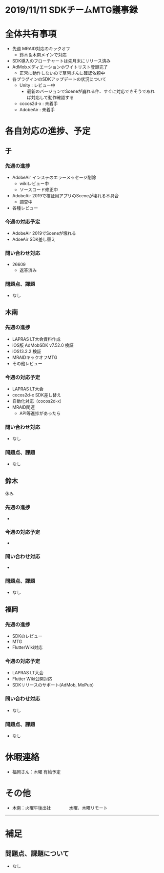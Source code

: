 # 2019/11/11 SDKチームMTG議事録

# 全体共有事項
- 先週 MRAID対応のキックオフ
  - 鈴木＆木南メインで対応
- SDK導入のフローチャートは先月末にリリース済み
- AdMobメディエーションホワイトリスト登録完了
  - 正常に動作しないので草開さんに確認依頼中
- 各プラグインのSDKアップデートの状況について
  - Unity : レビュー中
    - 最新のバージョンでSceneが崩れる件、すぐに対応できそうであれば対応して動作確認する
  - cocos2d-x : 未着手
  - AdobeAir : 未着手

# 各自対応の進捗、予定
## 于
### 先週の進捗
- AdobeAir インステのエラーメッセージ削除
  - wikiレビュー中
  - ソースコード修正中
- AdobeAir 2019で検証用アプリのSceneが壊れる不具合
  - 調査中
- 各種レビュー

### 今週の対応予定
- AdobeAir 2019でSceneが壊れる
- AdoeAir SDK差し替え

### 問い合わせ対応
- 26609
  - 返答済み

### 問題点、課題
- なし

## 木南

### 先週の進捗
- LAPRAS LT大会資料作成
- iOS版 AdMobSDK v7.52.0 検証
- iOS13.2.2 検証
- MRAIDキックオフMTG
- その他レビュー

### 今週の対応予定
- LAPRAS LT大会
- cocos2d-x SDK差し替え
- 自動化対応（cocos2d-x）
- MRAID関連
  - API等進捗があったら

### 問い合わせ対応
- なし

### 問題点、課題
- なし

## 鈴木
休み
### 先週の進捗
-

### 今週の対応予定
-

### 問い合わせ対応
-

### 問題点、課題
- なし

## 福岡
### 先週の進捗
- SDKのレビュー
- MTG
- FlutterWiki対応

### 今週の対応予定
- LAPRAS LT大会
- Flutter Wiki公開対応
- SDKリリースのサポート(AdMob, MoPub)

### 問い合わせ対応
- なし

### 問題点、課題
- なし

# 休暇連絡
- 福岡さん：木曜 有給予定

# その他
- 木南：火曜午後出社
　　　　水曜、木曜リモート

----

# 補足
## 問題点、課題について
- なし
